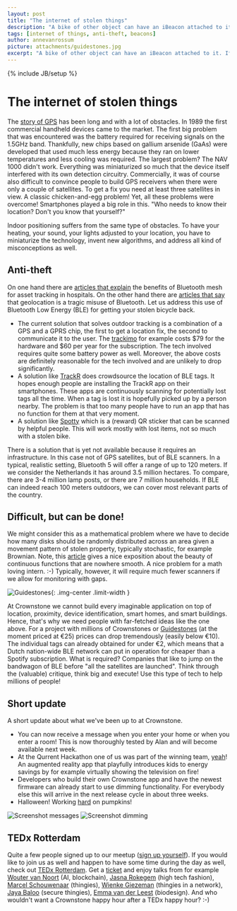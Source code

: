```yaml
---
layout: post
title: "The internet of stolen things"
description: "A bike of other object can have an iBeacon attached to it. If Crownstones are strategically positioned they can help scanning for these beacons when such an object is stolen."
tags: [internet of things, anti-theft, beacons]
author: annevanrossum
picture: attachments/guidestones.jpg
excerpt: "A bike of other object can have an iBeacon attached to it. If Crownstones are strategically positioned they can help scanning for these beacons when such an object is stolen."
---
```

{% include JB/setup %}

# The internet of stolen things

The [story of GPS](http://mashable.com/2014/05/25/commercial-gps-25-anniversary/#YadO3pjqaGqV) has been long and with a lot of obstacles. In 1989 the first commercial handheld devices came to the market. The first big problem that was encountered was the battery required for receiving signals on the 1.5GHz band. Thankfully, new chips based on gallium arsenide (GaAs) were developed that used much less energy because they ran on lower temperatures and less cooling was required. The largest problem? The NAV 1000 didn't work. Everything was miniaturized so much that the device itself interfered with its own detection circuitry. Commercially, it was of course also difficult to convince people to build GPS receivers when there were only a couple of satellites. To get a fix you need at least three satellites in view. A classic chicken-and-egg problem! Yet, all these problems were overcome! Smartphones played a big role in this. "Who needs to know their location? Don't you know that yourself?"

Indoor positioning suffers from the same type of obstacles. To have your heating, your sound, your lights adjusted to your location, you have to miniaturize the technology, invent new algorithms, and address all kind of misconceptions as well.

## Anti-theft

On one hand there are [articles that explain](https://www.androidcentral.com/new-low-energy-mesh-connection-standards-mean-bluetooth-will-be-big-part-internet-things) the benefits of Bluetooth mesh for asset tracking in hospitals. On the other hand there are [articles that say](https://www.iotforall.com/bluetooth-geolocation/) that geolocation is a tragic misuse of Bluetooth. Let us address this use of Bluetooth Low Energy (BLE) for getting your stolen bicycle back.

* The current solution that solves outdoor tracking is a combination of a GPS and a GPRS chip, the first to get a location fix, the second to communicate it to the user. The [trackimo](https://buytrackimo.myshopify.com/collections/frontpage/products/trackimo-device/) for example costs $79 for the hardware and $60 per year for the subscription. The tech involved requires quite some battery power as well. Moreover, the above costs are definitely reasonable for the tech involved and are unlikely to drop significantly.
* A solution like [TrackR](https://www.thetrackr.com/) does crowdsource the location of BLE tags. It hopes enough people are installing the TrackR app on their smartphones. These apps are continuously scanning for potentially lost tags all the time. When a tag is lost it is hopefully picked up by a person nearby. The problem is that too many people have to run an app that has no function for them at that very moment.
* A solution like [Spotty](https://www.spotty.eu/en-NL/shop/detail/product/53) which is a (reward) QR sticker that can be scanned by helpful people. This will work mostly with lost items, not so much with a stolen bike.

There is a solution that is yet not available because it requires an infrastructure. In this case not of GPS satellites, but of BLE scanners. In a typical, realistic setting, Bluetooth 5 will offer a range of up to 120 meters. If we consider the Netherlands it has around 3.5 million hectares. To compare, there are 3-4 million lamp posts, or there are 7 million households. If BLE can indeed reach 100 meters outdoors, we can cover most relevant parts of the country.

## Difficult, but can be done!

We might consider this as a mathematical problem where we have to decide how many disks should be randomly distributed across an area given a movement pattern of stolen property, typically stochastic, for example Brownian. Note, this [article](http://nautil.us/issue/53/monsters/maths-beautiful-monsters-rp) gives a nice exposition about the beauty of continuous functions that are nowhere smooth. A nice problem for a math loving intern. :-) Typically, however, it will require much fewer scanners if we allow for monitoring with gaps.

![Guidestones]({{site.url}}/attachments/guidestones.jpg){: .img-center .limit-width }

At Crownstone we cannot build every imaginable application on top of location, proximity, device identification, smart homes, and smart buildings. Hence, that's why we need people with far-fetched ideas like the one above. For a project with millions of Crownstones or [Guidestones](https://shop.crownstone.rocks/products/guidestones) (at the moment priced at €25) prices can drop tremendously (easily below €10). The individual tags can already obtained for under €2, which means that a Dutch nation-wide BLE network can put in operation for cheaper than a Spotify subscription. What is required? Companies that like to jump on the bandwagon of BLE before "all the satellites are launched". Think through the (valuable) critique, think big and execute! Use this type of tech to help millions of people!

## Short update

A short update about what we've been up to at Crownstone.

* You can now receive a message when you enter your home or when you enter a room! This is now thoroughly tested by Alan and will become available next week.
* At the Qurrent Hackathon one of us was part of the winning team, [yeah](https://medium.com/label-a/hacking-the-future-of-renewable-energy-at-the-qurrent-hackathon-a72b7cac925f)! An augmented reality app that playfully introduces kids to energy savings by for example virtually showing the television on fire!
* Developers who build their own Crownstone app and have the newest firmware can already start to use dimming functionality. For everybody else this will arrive in the next release cycle in about three weeks.
* Halloween! Working [hard](https://www.facebook.com/crownstones/posts/704140406438207) on pumpkins!

![Screenshot messages]({{site.url}}/attachments/screenshot-messages-in-home.jpg)
![Screenshot dimming]({{site.url}}/attachments/screenshot-dimming.jpg)


## TEDx Rotterdam

Quite a few people signed up to our meetup ([sign up yourself](https://www.meetup.com/Smart-Home-Bluetooth-Hackerspace/)). If you would like to join us as well and happen to have some time during the day as well, check out [TEDx Rotterdam](https://tedxrotterdam.com/). Get a [ticket](https://www.eventbrite.nl/e/tickets-tedxrotterdam-main-event-37786248687) and enjoy talks from for example [Wouter van Noort](https://www.linkedin.com/in/woutervannoort/) (AI, blockchain), [Jasna Rokegem](https://www.linkedin.com/in/jasnarokegem/) (high tech fashion), [Marcel Schouwenaar](https://www.linkedin.com/in/marcelschouwenaar/) (thingies), [Wienke Giezeman](https://www.linkedin.com/in/wienke/) (thingies in a network), [Jaya Baloo](https://www.linkedin.com/in/jaya-baloo-558492/) (secure thingies), [Emma van der Leest](https://www.linkedin.com/in/emma-van-der-leest-ab493697/) (biodesign). And who wouldn't want a Crownstone happy hour after a TEDx happy hour? :-)

